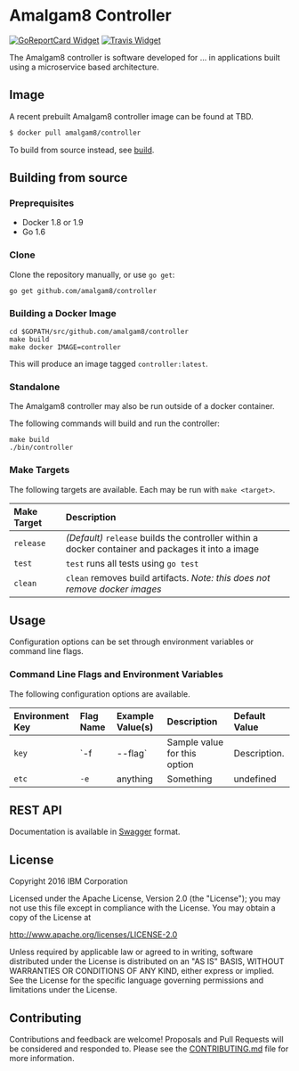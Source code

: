 # Amalgam8 Controller

[![GoReportCard Widget]][GoReportCard] [![Travis Widget]][Travis]

[GoReportCard]: https://goreportcard.com/report/github.com/amalgam8/controller
[GoReportCard Widget]: https://goreportcard.com/badge/github.com/amalgam8/controller
[Travis]: https://travis-ci.org/amalgam8/controller
[Travis Widget]: https://travis-ci.org/amalgam8/controller.svg?branch=master

The Amalgam8 controller is software developed for ... in applications built using a microservice based architecture.

## Image

A recent prebuilt Amalgam8 controller image can be found at TBD.
```sh
$ docker pull amalgam8/controller
```

To build from source instead, see [build](https://github.com/amalgam8/controller#building-from-source).

## Building from source

### Preprequisites

* Docker 1.8 or 1.9
* Go 1.6

### Clone

Clone the repository manually, or use `go get`:

```go get github.com/amalgam8/controller```

### Building a Docker Image

```
cd $GOPATH/src/github.com/amalgam8/controller
make build
make docker IMAGE=controller
```

This will produce an image tagged `controller:latest`.

### Standalone

The Amalgam8 controller may also be run outside of a docker container.

The following commands will build and run the controller:

```
make build
./bin/controller
```

### Make Targets

The following targets are available. Each may be run with `make <target>`.

| Make Target      | Description |
|:-----------------|:------------|
| `release`        | *(Default)* `release` builds the controller within a docker container and packages it into a image |
| `test`           | `test` runs all tests using `go test` |
| `clean`          | `clean` removes build artifacts. *Note: this does not remove docker images* |

## Usage

Configuration options can be set through environment variables or command line flags.

### Command Line Flags and Environment Variables

The following configuration options are available.

| Environment Key | Flag Name                   | Example Value(s)            | Description | Default Value |
|:----------------|:----------------------------|:----------------------------|:------------|:--------------|
| `key` | `-f | --flag` | Sample value for this option | Description. | none |
| `etc` | `-e` | anything | Something | undefined |


## REST API

Documentation is available in [Swagger](https://github.com/amalgam8/controller/blob/master/swagger.json) format.

## License
Copyright 2016 IBM Corporation

Licensed under the Apache License, Version 2.0 (the "License"); you may not use this file except in compliance with the License. You may obtain a copy of the License at

http://www.apache.org/licenses/LICENSE-2.0

Unless required by applicable law or agreed to in writing, software distributed under the License is distributed on an "AS IS" BASIS, WITHOUT WARRANTIES OR CONDITIONS OF ANY KIND, either express or implied. See the License for the specific language governing permissions and limitations under the License.

## Contributing

Contributions and feedback are welcome! 
Proposals and Pull Requests will be considered and responded to. Please see the
[CONTRIBUTING.md](https://github.com/amalgam8/controller/blob/master/CONTRIBUTING.md)
file for more information.
